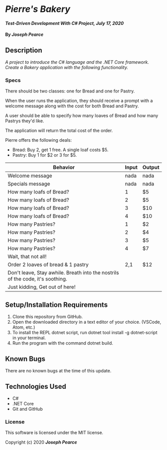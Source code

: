 
# _Pierre's Bakery_

#### _Test-Driven Development With C# Project, July 17, 2020_

#### By _**Joseph Pearce**_

## Description

_A project to introduce the C# language and the .NET Core framework. Create a Bakery application with the following functionality._

### Specs

There should be two classes: one for Bread and one for Pastry.

When the user runs the application, they should receive a prompt with a welcome message along with the cost for both Bread and Pastry.

A user should be able to specify how many loaves of Bread and how many Pastrys they'd like.

The application will return the total cost of the order.

Pierre offers the following deals:

- Bread: Buy 2, get 1 free. A single loaf costs $5.
- Pastry: Buy 1 for $2 or 3 for $5.


| Behavior | Input | Output |
| -------- | ----- | ------ |
|    Welcome message   |  nada  |  nada | 
|    Specials message  |  nada  |  nada | 
|    How many loafs of Bread?   |  1  |  $5 | 
|    How many loafs of Bread?   |  2  |  $5 | 
|    How many loafs of Bread?   |  3  |  $10 | 
|    How many loafs of Bread?   |  4  |  $10 | 
|    How many Pastries?   |  1  |  $2 | 
|    How many Pastries?   |  2  |  $4 | 
|    How many Pastries?   |  3  |  $5 | 
|    How many Pastries?   |  4  |  $7 | 
|    Wait, that not all!   |   |   | 
|    Order 2 loaves of bread & 1 pastry   | 2,1  | $12 | 
|   Don't leave, Stay awhile.  Breath into the nostrils of the code, it's soothing.    |   |   | 
|   Just kidding,  Get out of here!   |   |   | 


## Setup/Installation Requirements

1. Clone this repository from GitHub.
2. Open the downloaded directory in a text editor of your choice.
  (VSCode, Atom, etc.)
3. To install the REPL dotnet script, run dotnet tool install -g dotnet-script in your terminal.
4. Run the program with the command dotnet build.

## Known Bugs

There are no known bugs at the time of this update.
 
## Technologies Used

* C#
* .NET Core
* Git and GitHub


### License

This software is licensed under the MIT license.

Copyright (c) 2020 **_Joseph Pearce_**
